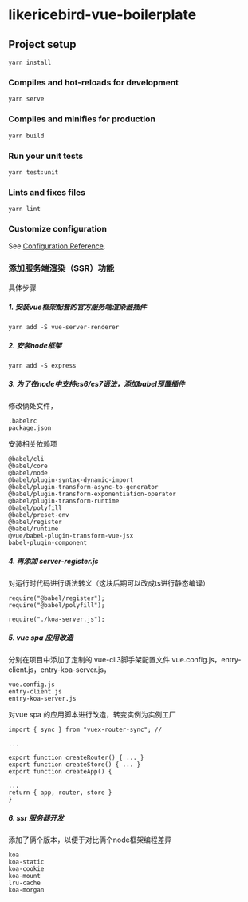 # likericebird-vue-boilerplate

## Project setup
```
yarn install
```

### Compiles and hot-reloads for development
```
yarn serve
```

### Compiles and minifies for production
```
yarn build
```

### Run your unit tests
```
yarn test:unit
```

### Lints and fixes files
```
yarn lint
```

### Customize configuration
See [Configuration Reference](https://cli.vuejs.org/config/).

### 添加服务端渲染（SSR）功能

具体步骤
##### 1. 安装vue框架配套的官方服务端渲染器插件

```
yarn add -S vue-server-renderer
```

##### 2. 安装node框架

```
yarn add -S express
```

##### 3. 为了在node中支持es6/es7语法，添加babel预置插件
修改俩处文件，

```
.babelrc
package.json
```
安装相关依赖项
```
@babel/cli
@babel/core
@babel/node
@babel/plugin-syntax-dynamic-import
@babel/plugin-transform-async-to-generator
@babel/plugin-transform-exponentiation-operator
@babel/plugin-transform-runtime
@babel/polyfill
@babel/preset-env
@babel/register
@babel/runtime
@vue/babel-plugin-transform-vue-jsx
babel-plugin-component
```

##### 4. 再添加 server-register.js

对运行时代码进行语法转义（这块后期可以改成ts进行静态编译）
```
require("@babel/register");
require("@babel/polyfill");

require("./koa-server.js");
```

##### 5. vue spa 应用改造
分别在项目中添加了定制的 vue-cli3脚手架配置文件 vue.config.js，entry-client.js，entry-koa-server.js，

```
vue.config.js
entry-client.js
entry-koa-server.js
```
对vue spa 的应用脚本进行改造，转变实例为实例工厂

```
import { sync } from "vuex-router-sync"; //

...

export function createRouter() { ... }
export function createStore() { ... }
export function createApp() {

...
return { app, router, store }
}
```


##### 6. ssr 服务器开发

添加了俩个版本，以便于对比俩个node框架编程差异
```
koa
koa-static
koa-cookie
koa-mount
lru-cache
koa-morgan
```

